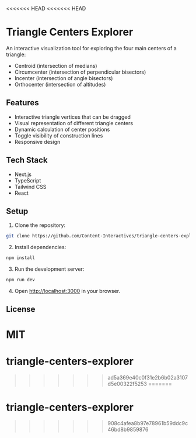 <<<<<<< HEAD
<<<<<<< HEAD
# Triangle Centers Explorer

An interactive visualization tool for exploring the four main centers of a triangle:
- Centroid (intersection of medians)
- Circumcenter (intersection of perpendicular bisectors)
- Incenter (intersection of angle bisectors)
- Orthocenter (intersection of altitudes)

## Features
- Interactive triangle vertices that can be dragged
- Visual representation of different triangle centers
- Dynamic calculation of center positions
- Toggle visibility of construction lines
- Responsive design

## Tech Stack
- Next.js
- TypeScript
- Tailwind CSS
- React

## Setup

1. Clone the repository:
```bash
git clone https://github.com/Content-Interactives/triangle-centers-explorer.git
```

2. Install dependencies:
```bash
npm install
```

3. Run the development server:
```bash
npm run dev
```

4. Open [http://localhost:3000](http://localhost:3000) in your browser.

## License
MIT 
=======
# triangle-centers-explorer
>>>>>>> ad5a369e40c0f31e2b6b02a3107d5e00322f5253
=======
# triangle-centers-explorer
>>>>>>> 908c4afea8b97e78961b59ddc9c46bd8b9859876
